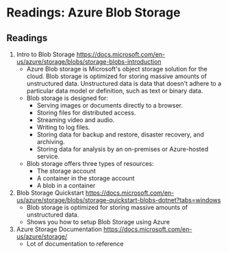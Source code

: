 #  Readings: Azure Blob Storage

##  Readings
1.  Intro to Blob Storage  https://docs.microsoft.com/en-us/azure/storage/blobs/storage-blobs-introduction
    -  Azure Blob storage is Microsoft's object storage solution for the cloud. Blob storage is optimized for storing massive amounts of unstructured data. Unstructured data is data that doesn't adhere to a particular data model or definition, such as text or binary data.
    -  Blob storage is designed for:
        -  Serving images or documents directly to a browser.
        -  Storing files for distributed access.
        -  Streaming video and audio.
        -  Writing to log files.
        -  Storing data for backup and restore, disaster recovery, and archiving.
        -  Storing data for analysis by an on-premises or Azure-hosted service.
    -  Blob storage offers three types of resources:
        -  The storage account
        -  A container in the storage account
        -  A blob in a container
2.  Blob Storage Quickstart  https://docs.microsoft.com/en-us/azure/storage/blobs/storage-quickstart-blobs-dotnet?tabs=windows
    -  Blob storage is optimized for storing massive amounts of unstructured data.
    -  Shows you how to setup Blob Storage using Azure
3.  Azure Storage Documentation  https://docs.microsoft.com/en-us/azure/storage/
    -  Lot of documentation to reference